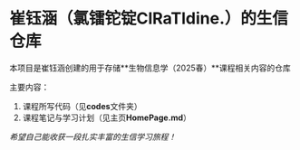 # 崔钰涵（氯镭铊锭ClRaTldine.）的生信仓库
本项目是崔钰涵创建的用于存储**生物信息学（2025春）**课程相关内容的仓库

主要内容：
1. 课程所写代码（见**codes**文件夹）
2. 课程笔记与学习计划（见主页**HomePage.md**）

*希望自己能收获一段扎实丰富的生信学习旅程！*
